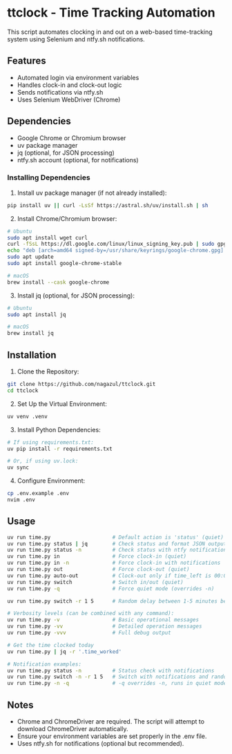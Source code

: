 # ttclock - Time Tracking Automation

This script automates clocking in and out on a web-based time-tracking system using Selenium and ntfy.sh notifications.

## Features

 - Automated login via environment variables
 - Handles clock-in and clock-out logic
 - Sends notifications via ntfy.sh
 - Uses Selenium WebDriver (Chrome)

## Dependencies

- Google Chrome or Chromium browser
- uv package manager
- jq (optional, for JSON processing)
- ntfy.sh account (optional, for notifications)

### Installing Dependencies

1. Install uv package manager (if not already installed):
```bash
pip install uv || curl -LsSf https://astral.sh/uv/install.sh | sh
```

2. Install Chrome/Chromium browser:
```bash
# Ubuntu
sudo apt install wget curl
curl -fSsL https://dl.google.com/linux/linux_signing_key.pub | sudo gpg --dearmor -o /usr/share/keyrings/google-chrome.gpg
echo "deb [arch=amd64 signed-by=/usr/share/keyrings/google-chrome.gpg] http://dl.google.com/linux/chrome/deb/ stable main" | sudo tee /etc/apt/sources.list.d/google-chrome.list
sudo apt update
sudo apt install google-chrome-stable

# macOS
brew install --cask google-chrome
```

3. Install jq (optional, for JSON processing):
```bash
# Ubuntu
sudo apt install jq

# macOS
brew install jq
```

## Installation

1. Clone the Repository:
```bash
git clone https://github.com/nagazul/ttclock.git
cd ttclock
```

2. Set Up the Virtual Environment:
```bash
uv venv .venv
```

3. Install Python Dependencies:
```bash
# If using requirements.txt:
uv pip install -r requirements.txt

# Or, if using uv.lock:
uv sync
```

4. Configure Environment:
```bash
cp .env.example .env
nvim .env
```

## Usage

```bash
uv run time.py                    # Default action is 'status' (quiet)
uv run time.py status | jq        # Check status and format JSON output
uv run time.py status -n          # Check status with ntfy notifications
uv run time.py in                 # Force clock-in (quiet)
uv run time.py in -n              # Force clock-in with notifications
uv run time.py out                # Force clock-out (quiet)
uv run time.py auto-out           # Clock-out only if time_left is 00:00:00 
uv run time.py switch             # Switch in/out (quiet)
uv run time.py -q                 # Force quiet mode (overrides -n)

uv run time.py switch -r 1 5      # Random delay between 1-5 minutes before switch

# Verbosity levels (can be combined with any command):
uv run time.py -v                 # Basic operational messages
uv run time.py -vv                # Detailed operation messages
uv run time.py -vvv               # Full debug output

# Get the time clocked today
uv run time.py | jq -r '.time_worked'

# Notification examples:
uv run time.py status -n          # Status check with notifications
uv run time.py switch -n -r 1 5   # Switch with notifications and random delay
uv run time.py -n -q              # -q overrides -n, runs in quiet mode
```

## Notes

 - Chrome and ChromeDriver are required. The script will attempt to download ChromeDriver automatically.
 - Ensure your environment variables are set properly in the .env file.
 - Uses ntfy.sh for notifications (optional but recommended).
